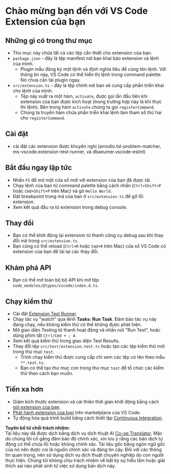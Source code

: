 <!--
CO_OP_TRANSLATOR_METADATA:
{
  "original_hash": "62b2632720dd39ef391d6b60b9b4bfb8",
  "translation_date": "2025-07-16T17:02:45+00:00",
  "source_file": "code/07.Lab/01/Apple/phi3ext/vsc-extension-quickstart.md",
  "language_code": "vi"
}
-->
# Chào mừng bạn đến với VS Code Extension của bạn

## Những gì có trong thư mục

* Thư mục này chứa tất cả các tệp cần thiết cho extension của bạn.
* `package.json` - đây là tệp manifest nơi bạn khai báo extension và lệnh của mình.
  * Plugin mẫu đăng ký một lệnh và định nghĩa tiêu đề cùng tên lệnh. Với thông tin này, VS Code có thể hiển thị lệnh trong command palette. Nó chưa cần tải plugin ngay.
* `src/extension.ts` - đây là tệp chính nơi bạn sẽ cung cấp phần triển khai cho lệnh của mình.
  * Tệp này xuất ra một hàm, `activate`, được gọi lần đầu tiên khi extension của bạn được kích hoạt (trong trường hợp này là khi thực thi lệnh). Bên trong hàm `activate` chúng ta gọi `registerCommand`.
  * Chúng ta truyền hàm chứa phần triển khai lệnh làm tham số thứ hai cho `registerCommand`.

## Cài đặt

* cài đặt các extension được khuyến nghị (amodio.tsl-problem-matcher, ms-vscode.extension-test-runner, và dbaeumer.vscode-eslint)

## Bắt đầu ngay lập tức

* Nhấn `F5` để mở một cửa sổ mới với extension của bạn đã được tải.
* Chạy lệnh của bạn từ command palette bằng cách nhấn (`Ctrl+Shift+P` hoặc `Cmd+Shift+P` trên Mac) và gõ `Hello World`.
* Đặt breakpoint trong mã của bạn ở `src/extension.ts` để gỡ lỗi extension.
* Xem kết quả đầu ra từ extension trong debug console.

## Thay đổi

* Bạn có thể khởi động lại extension từ thanh công cụ debug sau khi thay đổi mã trong `src/extension.ts`.
* Bạn cũng có thể reload (`Ctrl+R` hoặc `Cmd+R` trên Mac) cửa sổ VS Code có extension của bạn để tải lại các thay đổi.

## Khám phá API

* Bạn có thể mở toàn bộ bộ API khi mở tệp `node_modules/@types/vscode/index.d.ts`.

## Chạy kiểm thử

* Cài đặt [Extension Test Runner](https://marketplace.visualstudio.com/items?itemName=ms-vscode.extension-test-runner)
* Chạy tác vụ "watch" qua lệnh **Tasks: Run Task**. Đảm bảo tác vụ này đang chạy, nếu không kiểm thử có thể không được phát hiện.
* Mở giao diện Testing từ thanh hoạt động và nhấn nút "Run Test", hoặc dùng phím tắt `Ctrl/Cmd + ; A`
* Xem kết quả kiểm thử trong giao diện Test Results.
* Thay đổi tệp `src/test/extension.test.ts` hoặc tạo các tệp kiểm thử mới trong thư mục `test`.
  * Trình chạy kiểm thử được cung cấp chỉ xem các tệp có tên theo mẫu `**.test.ts`.
  * Bạn có thể tạo thư mục con trong thư mục `test` để tổ chức các kiểm thử theo cách bạn muốn.

## Tiến xa hơn

* Giảm kích thước extension và cải thiện thời gian khởi động bằng cách [gói extension của bạn](https://code.visualstudio.com/api/working-with-extensions/bundling-extension).
* [Phát hành extension của bạn](https://code.visualstudio.com/api/working-with-extensions/publishing-extension) trên marketplace của VS Code.
* Tự động hóa quá trình build bằng cách thiết lập [Continuous Integration](https://code.visualstudio.com/api/working-with-extensions/continuous-integration).

**Tuyên bố từ chối trách nhiệm**:  
Tài liệu này đã được dịch bằng dịch vụ dịch thuật AI [Co-op Translator](https://github.com/Azure/co-op-translator). Mặc dù chúng tôi cố gắng đảm bảo độ chính xác, xin lưu ý rằng các bản dịch tự động có thể chứa lỗi hoặc không chính xác. Tài liệu gốc bằng ngôn ngữ gốc của nó nên được coi là nguồn chính xác và đáng tin cậy. Đối với các thông tin quan trọng, nên sử dụng dịch vụ dịch thuật chuyên nghiệp do con người thực hiện. Chúng tôi không chịu trách nhiệm về bất kỳ sự hiểu lầm hoặc giải thích sai nào phát sinh từ việc sử dụng bản dịch này.